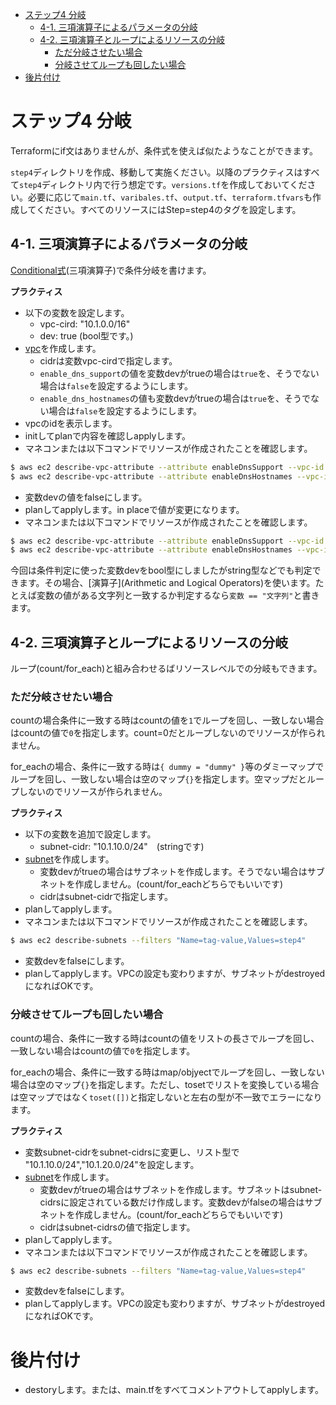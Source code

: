 - [ステップ4 分岐](#ステップ4-分岐)
  - [4-1. 三項演算子によるパラメータの分岐](#4-1-三項演算子によるパラメータの分岐)
  - [4-2. 三項演算子とループによるリソースの分岐](#4-2-三項演算子とループによるリソースの分岐)
    - [ただ分岐させたい場合](#ただ分岐させたい場合)
    - [分岐させてループも回したい場合](#分岐させてループも回したい場合)
- [後片付け](#後片付け)


# ステップ4 分岐

Terraformにif文はありませんが、条件式を使えば似たようなことができます。

`step4`ディレクトリを作成、移動して実施ください。以降のプラクティスはすべて`step4`ディレクトリ内で行う想定です。`versions.tf`を作成しておいてください。必要に応じて`main.tf`、`varibales.tf`、`output.tf`、`terraform.tfvars`も作成してください。すべてのリソースにはStep=step4のタグを設定します。

## 4-1. 三項演算子によるパラメータの分岐

[Conditional式](https://developer.hashicorp.com/terraform/language/expressions/conditionals)(三項演算子)で条件分岐を書けます。

**プラクティス**

- 以下の変数を設定します。
  - vpc-cird: "10.1.0.0/16"
  - dev: true (bool型です。) 
- [vpc](https://registry.terraform.io/providers/hashicorp/aws/latest/docs/resources/vpc)を作成します。
  - cidrは変数vpc-cirdで指定します。
  - `enable_dns_support`の値を変数devがtrueの場合は`true`を、そうでない場合は`false`を設定するようにします。
  - `enable_dns_hostnames`の値も変数devがtrueの場合は`true`を、そうでない場合は`false`を設定するようにします。
- vpcのidを表示します。
- initしてplanで内容を確認しapplyします。
- マネコンまたは以下コマンドでリソースが作成されたことを確認します。

``` sh
$ aws ec2 describe-vpc-attribute --attribute enableDnsSupport --vpc-id <vpc id>
$ aws ec2 describe-vpc-attribute --attribute enableDnsHostnames --vpc-id <vpc id>
```

- 変数devの値をfalseにします。
- planしてapplyします。in placeで値が変更になります。
- マネコンまたは以下コマンドでリソースが作成されたことを確認します。

``` sh
$ aws ec2 describe-vpc-attribute --attribute enableDnsSupport --vpc-id <vpc id>
$ aws ec2 describe-vpc-attribute --attribute enableDnsHostnames --vpc-id <vpc id>
```

今回は条件判定に使った変数devをbool型にしましたがstring型などでも判定できます。その場合、[演算子](Arithmetic and Logical Operators)を使います。たとえば変数の値がある文字列と一致するか判定するなら` 変数 == "文字列" `と書きます。

## 4-2. 三項演算子とループによるリソースの分岐

ループ(count/for_each)と組み合わせるばリソースレベルでの分岐もできます。

### ただ分岐させたい場合

countの場合条件に一致する時はcountの値を`1`でループを回し、一致しない場合はcountの値で`0`を指定します。count=0だとループしないのでリソースが作られません。

for_eachの場合、条件に一致する時は`{ dummy = "dummy" }`等のダミーマップでループを回し、一致しない場合は空のマップ`{}`を指定します。空マップだとループしないのでリソースが作られません。

**プラクティス**

- 以下の変数を追加で設定します。
  - subnet-cidr: "10.1.10.0/24"　(stringです)
- [subnet](https://registry.terraform.io/providers/hashicorp/aws/latest/docs/resources/subnet)を作成します。
  - 変数devがtrueの場合はサブネットを作成します。そうでない場合はサブネットを作成しません。(count/for_eachどちらでもいいです)
  - cidrはsubnet-cidrで指定します。
- planしてapplyします。
- マネコンまたは以下コマンドでリソースが作成されたことを確認します。

``` sh
$ aws ec2 describe-subnets --filters "Name=tag-value,Values=step4"
```

- 変数devをfalseにします。
- planしてapplyします。VPCの設定も変わりますが、サブネットがdestroyedになればOKです。

### 分岐させてループも回したい場合

countの場合、条件に一致する時はcountの値をリストの長さでループを回し、一致しない場合はcountの値で`0`を指定します。

for_eachの場合、条件に一致する時はmap/objyectでループを回し、一致しない場合は空のマップ`{}`を指定します。ただし、tosetでリストを変換している場合は空マップではなく`toset([])`と指定しないと左右の型が不一致でエラーになります。

**プラクティス**

- 変数subnet-cidrをsubnet-cidrsに変更し、リスト型で "10.1.10.0/24","10.1.20.0/24"を設定します。
- [subnet](https://registry.terraform.io/providers/hashicorp/aws/latest/docs/resources/subnet)を作成します。
  - 変数devがtrueの場合はサブネットを作成します。サブネットはsubnet-cidrsに設定されている数だけ作成します。変数devがfalseの場合はサブネットを作成しません。(count/for_eachどちらでもいいです)
  - cidrはsubnet-cidrsの値で指定します。
- planしてapplyします。
- マネコンまたは以下コマンドでリソースが作成されたことを確認します。

``` sh
$ aws ec2 describe-subnets --filters "Name=tag-value,Values=step4"
```

- 変数devをfalseにします。
- planしてapplyします。VPCの設定も変わりますが、サブネットがdestroyedになればOKです。

# 後片付け

- destoryします。または、main.tfをすべてコメントアウトしてapplyします。